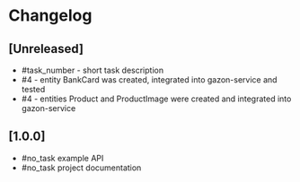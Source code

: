 # Changelog

## [Unreleased]
- #task_number - short task description
- #4 - entity BankCard was created, integrated into gazon-service and tested
- #4 - entities Product and ProductImage were created and integrated into gazon-service

## [1.0.0]

- #no_task example API
- #no_task project documentation
